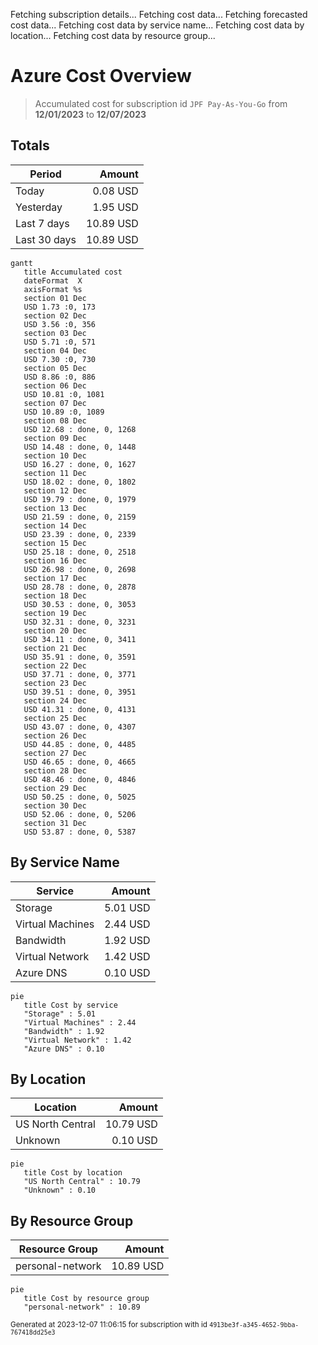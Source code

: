 Fetching subscription details...
Fetching cost data...
Fetching forecasted cost data...
Fetching cost data by service name...
Fetching cost data by location...
Fetching cost data by resource group...
# Azure Cost Overview

> Accumulated cost for subscription id `JPF Pay-As-You-Go` from **12/01/2023** to **12/07/2023**

## Totals

|Period|Amount|
|---|---:|
|Today|0.08 USD|
|Yesterday|1.95 USD|
|Last 7 days|10.89 USD|
|Last 30 days|10.89 USD|

```mermaid
gantt
   title Accumulated cost
   dateFormat  X
   axisFormat %s
   section 01 Dec
   USD 1.73 :0, 173
   section 02 Dec
   USD 3.56 :0, 356
   section 03 Dec
   USD 5.71 :0, 571
   section 04 Dec
   USD 7.30 :0, 730
   section 05 Dec
   USD 8.86 :0, 886
   section 06 Dec
   USD 10.81 :0, 1081
   section 07 Dec
   USD 10.89 :0, 1089
   section 08 Dec
   USD 12.68 : done, 0, 1268
   section 09 Dec
   USD 14.48 : done, 0, 1448
   section 10 Dec
   USD 16.27 : done, 0, 1627
   section 11 Dec
   USD 18.02 : done, 0, 1802
   section 12 Dec
   USD 19.79 : done, 0, 1979
   section 13 Dec
   USD 21.59 : done, 0, 2159
   section 14 Dec
   USD 23.39 : done, 0, 2339
   section 15 Dec
   USD 25.18 : done, 0, 2518
   section 16 Dec
   USD 26.98 : done, 0, 2698
   section 17 Dec
   USD 28.78 : done, 0, 2878
   section 18 Dec
   USD 30.53 : done, 0, 3053
   section 19 Dec
   USD 32.31 : done, 0, 3231
   section 20 Dec
   USD 34.11 : done, 0, 3411
   section 21 Dec
   USD 35.91 : done, 0, 3591
   section 22 Dec
   USD 37.71 : done, 0, 3771
   section 23 Dec
   USD 39.51 : done, 0, 3951
   section 24 Dec
   USD 41.31 : done, 0, 4131
   section 25 Dec
   USD 43.07 : done, 0, 4307
   section 26 Dec
   USD 44.85 : done, 0, 4485
   section 27 Dec
   USD 46.65 : done, 0, 4665
   section 28 Dec
   USD 48.46 : done, 0, 4846
   section 29 Dec
   USD 50.25 : done, 0, 5025
   section 30 Dec
   USD 52.06 : done, 0, 5206
   section 31 Dec
   USD 53.87 : done, 0, 5387
```

## By Service Name

|Service|Amount|
|---|---:|
|Storage|5.01 USD|
|Virtual Machines|2.44 USD|
|Bandwidth|1.92 USD|
|Virtual Network|1.42 USD|
|Azure DNS|0.10 USD|

```mermaid
pie
   title Cost by service
   "Storage" : 5.01
   "Virtual Machines" : 2.44
   "Bandwidth" : 1.92
   "Virtual Network" : 1.42
   "Azure DNS" : 0.10
```

## By Location

|Location|Amount|
|---|---:|
|US North Central|10.79 USD|
|Unknown|0.10 USD|

```mermaid
pie
   title Cost by location
   "US North Central" : 10.79
   "Unknown" : 0.10
```

## By Resource Group

|Resource Group|Amount|
|---|---:|
|personal-network|10.89 USD|

```mermaid
pie
   title Cost by resource group
   "personal-network" : 10.89
```

<sup>Generated at 2023-12-07 11:06:15 for subscription with id `4913be3f-a345-4652-9bba-767418dd25e3`</sup>
